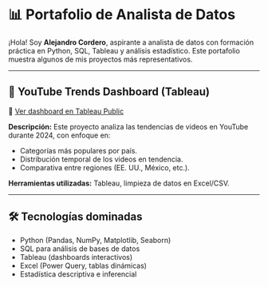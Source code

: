 
# 📊 Portafolio de Analista de Datos

¡Hola! Soy **Alejandro Cordero**, aspirante a analista de datos con formación práctica en Python, SQL, Tableau y análisis estadístico. Este portafolio muestra algunos de mis proyectos más representativos.

---

## 🔹 YouTube Trends Dashboard (Tableau)
🔗 [Ver dashboard en Tableau Public](https://public.tableau.com/app/profile/alejandro.ejemplo/viz/YouTubeTrends2024/DashboardPrincipal)

**Descripción:**
Este proyecto analiza las tendencias de videos en YouTube durante 2024, con enfoque en:
- Categorías más populares por país.
- Distribución temporal de los videos en tendencia.
- Comparativa entre regiones (EE. UU., México, etc.).

**Herramientas utilizadas:** Tableau, limpieza de datos en Excel/CSV.

---

## 🛠️ Tecnologías dominadas
- Python (Pandas, NumPy, Matplotlib, Seaborn)
- SQL para análisis de bases de datos
- Tableau (dashboards interactivos)
- Excel (Power Query, tablas dinámicas)
- Estadística descriptiva e inferencial

